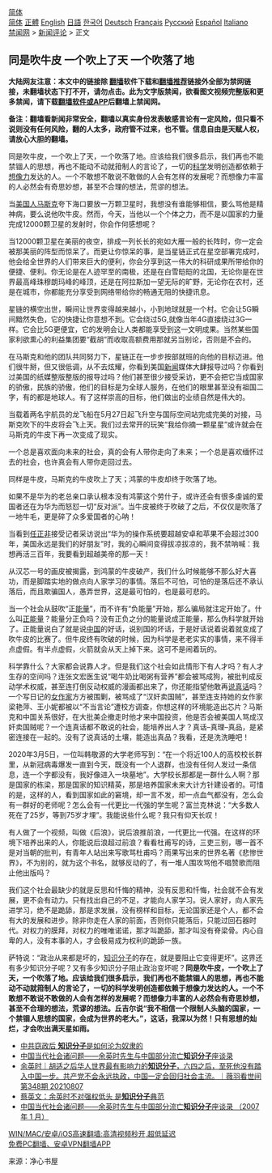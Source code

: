  <!-- 面包屑导航 --> <div class="breadcrumb"><!-- GTranslate: https://gtranslate.io/ -->  <div class="switcher notranslate">  <div class="selected">  <a href="#" onclick="return false;"> 简体</a>  </div>  <div class="option">  <a href="https://www.bannedbook.org" onclick="doGTranslate('zh-CN|zh-CN');jQuery('div.switcher div.selected a').html(jQuery(this).html());return false;" title="简体中文" class="nturl selected"> 简体</a>  <a href="https://www.bannedbook.org/zh-tw/" onclick="doGTranslate('zh-CN|zh-TW');jQuery('div.switcher div.selected a').html(jQuery(this).html());return false;" title="繁體中文" class="nturl"> 正體</a>  <a href="https://www.bannedbook.org/en/" onclick="doGTranslate('zh-CN|en');jQuery('div.switcher div.selected a').html(jQuery(this).html());return false;" title="English" class="nturl"> English</a>  <a href="https://www.bannedbook.org/ja/" onclick="doGTranslate('zh-CN|ja');jQuery('div.switcher div.selected a').html(jQuery(this).html());return false;" title="日本語" class="nturl"> 日語</a>  <a href="https://www.bannedbook.org/ko/" onclick="doGTranslate('zh-CN|ko');jQuery('div.switcher div.selected a').html(jQuery(this).html());return false;" title="한국어" class="nturl"> 한국어</a>  <a href="https://www.bannedbook.org/de/" onclick="doGTranslate('zh-CN|de');jQuery('div.switcher div.selected a').html(jQuery(this).html());return false;" title="Deutsch" class="nturl"> Deutsch</a>  <a href="https://www.bannedbook.org/fr/" onclick="doGTranslate('zh-CN|fr');jQuery('div.switcher div.selected a').html(jQuery(this).html());return false;" title="Français" class="nturl"> Français</a>  <a href="https://www.bannedbook.org/ru/" onclick="doGTranslate('zh-CN|ru');jQuery('div.switcher div.selected a').html(jQuery(this).html());return false;" title="Русский" class="nturl"> Русский</a>  <a href="https://www.bannedbook.org/es/" onclick="doGTranslate('zh-CN|es');jQuery('div.switcher div.selected a').html(jQuery(this).html());return false;" title="Español" class="nturl"> Español</a>  <a href="https://www.bannedbook.org/it/" onclick="doGTranslate('zh-CN|it');jQuery('div.switcher div.selected a').html(jQuery(this).html());return false;" title="Italiano" class="nturl"> Italiano</a>  </div>  </div>      <div class='breadcrumb-sub'><!-- Breadcrumb NavXT 6.3.0 --> <a href="https://www.bannedbook.org/" class="home">禁闻网</a> &gt; <a href="https://www.bannedbook.org/bnews/comments/" class="category">新闻评论</a> &gt; 正文</div></div><h2>同是吹牛皮 一个吹上了天 一个吹落了地</h2> <p class="notice"><b>大陆网友注意：本文中的链接除 <a href="https://github.com/bannedbook/fanqiang" >翻墙</a>软件下载和<a href="https://github.com/killgcd/justmysocks/blob/master/README.md">翻墙推荐</a>链接外全部为禁网链接，未翻墙状态下打不开，请勿点击。此为文字版禁闻，欲看图文视频完整版和更多禁闻，请下载<a href="https://github.com/bannedbook/fanqiang">翻墙软件或APP</a>后翻墙上禁闻网。</p><p>备注：翻墙看新闻非常安全，翻墙以真实身份发表敏感言论有一定风险，但只看不说则没有任何风险，翻的人太多，政府管不过来，也不管。信息自由是天赋人权，请放心大胆的翻墙。</b></p>  <div class="entry"> <p id="summary">同是吹牛皮，一个吹上了天，一个吹落了地。应该给我们很多启示，我们再也不能禁锢人的思想，再也不能动不动就箝制人的言论了，一切的<span class='wp_keywordlink'><a href="https://www.bannedbook.org/forum11/topic309.html" title="禁片：“科学”的棍子" target="_blank">科学</a></span>发明创造都依赖于<a href="https://www.bannedbook.org/bnews/tag/%E6%83%B3%E5%83%8F%E5%8A%9B/" class="st_tag internal_tag" rel="tag" title="标签 想像力 下的日志">想像力</a>发达的人。一个不敢想不敢说不敢做的人会有怎样的发展呢？而想像力丰富的人必然会有奇思妙想，甚至不合理的想法，荒谬的想法。</p> <p>当<a href="https://www.bannedbook.org/bnews/tag/%E7%BE%8E%E5%9B%BD%E4%BA%BA/" class="st_tag internal_tag" rel="tag" title="标签 美国人 下的日志">美国人</a><a href="https://www.bannedbook.org/bnews/tag/%E9%A9%AC%E6%96%AF%E5%85%8B/" class="st_tag internal_tag" rel="tag" title="标签 马斯克 下的日志">马斯克</a>夸下海口要放一万颗卫星时，我想没有谁能够相信，要么骂他是精神病，要么说他吹牛皮。然而，今天，当他以一个个体之力，而不是以国家的力量完成12000颗卫星的发射时，你会作何感想呢？</p> <p>当12000颗卫星在美丽的夜空，排成一列长长的宛如大雁一般的长阵时，你一定会被那美丽的阵型而惊呆了。而更让你惊呆的事，是当星链正式在星空部署完成时，他会给全世界的人们带来巨大的便利，你会分享到这一伟大的科研成果所带给你的便捷、便利。你无论是在人迹罕至的南极，还是在白雪皑皑的北国，无论你是在世界最高峰珠穆朗玛峰的峰顶，还是在阿拉斯加一望无际的旷野，无论你在农村，还是在城市，你都能充分享受到网络带给你的畅通无阻的快捷讯息。</p> <p>星链的横空出世，瞬间让世界变得越来越小，小到地球就是一个村。它会让5G瞬间黯然失色，它的快捷让你意想不到。它会绕过5G,就像当年4G直接绕过3G一样。它会比5G更便宜，它的发明会让人类都能享受到这一文明成果。当然某些国家利欲熏心的利益集团要“截胡”而收取高额费用那就另当别论，否则是不会的。</p>  <p>在马斯克和他的团队共同努力下，星链正在一步步按部就班的向他的目标迈进。他们很牛掰，但又很低调，从不去炫耀，你看到美国<span class='wp_keywordlink_affiliate'><a href="https://www.bannedbook.org/" title="新闻">新闻</a></span>媒体大肆报导过吗？你看到过美国的纸媒整版整版的报导过吗？他们甚至很少接受采访，更不会把它当成国家的骄傲，民族的骄傲，他们的目标是为全球人服务，在他们的眼里甚至没有祖国二字，有的都是地球人。有了这样崇高的目标，他们做出的业绩自然是伟大的。</p> <p>当载着两名宇航员的龙飞船在5月27日起飞升空与国际空间站完成完美的对接，马斯克吹下的牛皮将会飞上天。我们过去常开的玩笑“我给你摘一颗星星”或许就会在马斯克的牛皮下再一次变成了现实。</p> <p>一个总是喜欢面向未来的社会，真的会有人带你走向了未来；一个总是喜欢缅怀过去的社会，也许真会有人带你走回过去。</p> <p>同样是牛皮，马斯克的牛皮吹上了天；鸿蒙的牛皮却终于吹落了地。</p>  <p>如果不是华为的老总亲口承认根本没有鸿蒙这个劳什子，或许还会有很多虔诚的爱国者还在为华为而怒怼一切“反对派”。当牛皮被终于吹破了之后，不仅仅是吹落了一地牛毛，更是碎了众多爱国者的心呐！</p> <p>当看到<a href="https://www.bannedbook.org/bnews/tag/%E4%BB%BB%E6%AD%A3%E9%9D%9E/" class="st_tag internal_tag" rel="tag" title="标签 任正非 下的日志">任正非</a>接受记者采访说出“华为的操作系统要超越安卓和苹果不会超过300年，美国永远是我们的好朋友”时，我的心瞬间变得拔凉拔凉的，我不禁呐喊：我想再活三百年，我要看到超越美帝的那一天！</p> <p>从汉芯一号的画皮被揭露，到鸿蒙的牛皮破产，我们什么时候能够不那么好大喜功，而是脚踏实地的做点向人家学习的事情。落后不可怕，可怕的是落后还不承认落后，而且欺骗国人，愚弄世界，这是最可怕的，也是最可悲的。</p> <p>当一个社会从鼓吹“正<a href="https://www.bannedbook.org/bnews/tag/%E8%83%BD%E9%87%8F/" class="st_tag internal_tag" rel="tag" title="标签 能量 下的日志">能量</a>”，而不许有“负能量”开始，那么骗局就注定开始了。什么叫<a href="https://www.bannedbook.org/bnews/tag/%e6%ad%a3%e8%83%bd%e9%87%8f/" class="st_tag internal_tag" rel="tag" title="标签 正能量 下的日志">正能量</a>？能量分正负吗？没有正负之分的能量说成正能量，那么伪科学就开始了。正能量说白了就是说<span class='wp_keywordlink_affiliate'><a href="https://www.bannedbook.org/" title="中国" target="_blank">中国</a></span>的好话，说别国的坏话，于是好话说着说着就变成了吹牛皮的比赛了。但牛皮终有吹破的时候，因为科学是老老实实的事情，来不得半点虚假。有半点虚假，火箭就会从天上掉下来。这可不是闹着玩的。</p>  <p>科学靠什么？大家都会说靠人才。但是我们这个社会如此情形下有人才吗？有人才生存的空间吗？连张文宏医生说“喝牛奶比喝粥有营养”都会被骂成狗，被批判成反动学术权威，甚至连打倒反动权威的漫画都出来了，你还能指望他敢再<a href="https://www.bannedbook.org/bnews/tag/%E8%AF%B4%E7%9C%9F%E8%AF%9D/" class="st_tag internal_tag" rel="tag" title="标签 说真话 下的日志">说真话</a>吗？一个写日记的<a href="https://www.bannedbook.org/bnews/tag/%E5%A5%B3%E4%BD%9C%E5%AE%B6/" class="st_tag internal_tag" rel="tag" title="标签 女作家 下的日志">女作家</a>方方被围剿，被骂成了“汉奸卖国贼”，甚至连支持她的女作家梁艳萍、王小妮都被以“不当言论”遭校方调查，你想这样的环境能造出芯片？马斯克和中国关系很好，在大批美企撤走时他才来中国投资，他是否会被美国人骂成汉奸卖国贼呢？一个连真话都不敢说的社会，能培养出人才？真话–真理–真品，是紧密连接在一起的。没有了说真话的土壤，能造出真品？我看，还是洗洗睡吧！</p> <p>2020年3月5日，一位叫韩敬源的大学老师写到：“在一个将近100人的高校校长群里，从新冠病毒爆发一直到今天，既没有一个人退群，也没有任何人发过一条信息，连一个字都没有，我好像进入一块墓地”。大学校长那都是一群什么人啊？那是国家的栋梁，那是国家的知识精英，那是培养国家未来大计方针建设者的。可惜的是，这样的人，看到国家如此的窘境，却一言不发，却一点血气都没有，怎么会有一群好的老师呢？怎么会有一代更比一代强的学生呢？富兰克林说：“大多数人死在了25岁，等到75岁才埋”。我能说些什么呢？我只有仰天长叹！</p> <p>有人做了一个视频，叫做《后浪》，说后浪推前浪，一代更比一代强。在这样的环境下培养出来的人，你能说后浪超过前浪？看看杜甫写的诗，三吏三别，哪一首不是对当朝的批判，有青年人站出来写歌骂杜甫吗？雨果写出来的世界名著《悲惨世界》，不为别的，就为这个书名，就够反动的了，有一堆人围攻骂他不唱赞歌而阻止他出版吗？</p> <p>我们这个社会最缺少的就是反思和忏悔的精神，没有反思和忏悔，社会就不会有发展，更不会有动力。只有找出自己的不足，才能向人家学习。说人家好，向人家先进学习，绝不是跪舔，那是求发展，没有榜样和目标，无论国家还是个人，都不会有大的发展和进步。除非你走在人家的前面，否则你只能落后，只能过回石器时代。对权力的膜拜，对权力的唯唯诺诺，那才叫跪舔，那才叫没有脊梁骨。内心自卑的人，没有本事的人，才会极易成为权利的跪舔一族。</p>  <p>萨特说：“政治从来都是坏的，<a href="https://www.bannedbook.org/bnews/tag/%e7%9f%a5%e8%af%86%e5%88%86%e5%ad%90/" class="st_tag internal_tag" rel="tag" title="标签 知识分子 下的日志">知识分子</a>的存在，就是要阻止它变得更坏”。这界还有多少知识分子呢？又有多少知识分子阻止政治变坏呢？<strong>同是吹牛皮，一个吹上了天，一个吹落了地。应该给我们很多启示，我们再也不能禁锢人的思想，再也不能动不动就箝制人的言论了，一切的科学发明创造都依赖于想像力发达的人。一个不敢想不敢说不敢做的人会有怎样的发展呢？而想像力丰富的人必然会有奇思妙想，甚至不合理的想法，荒谬的想法。丘吉尔说“我不相信一个限制人头脑的国家，一个禁锢人思想的国家，会成为世界的老大。”，这话，我深以为然！只有思想的灿烂，才会吹出满天星如雨。</strong></p> <ul class='op-related-articles' title='相关阅读'> <li><a href='https://www.bannedbook.org/bnews/lifebaike/20210814/1605993.html' target='_blank'>中共窃政后 <b>知识分子</b>是如何沦为奴隶的</a></li> <li><a href='https://www.bannedbook.org/bnews/baitai/20210809/1602795.html' target='_blank'>中国当代社会诸问题——余英时先生与中国部分流亡<b>知识分子</b>座谈录</a></li> <li><a href='https://www.bannedbook.org/bnews/bannedvideo/20210807/1602140.html' target='_blank'>余英时｜胡适之后华人世界最有影响力的<b>知识分子</b>，六四之后，至死他没有踏入中国一步。共产党不会永远执政，中国一定会回归社会主流。｜薇羽看世间 第348期 20210807</a></li> <li><a href='https://www.bannedbook.org/bnews/cnnews/hknews/20210807/1602113.html' target='_blank'>蔡英文：余英时不对强权低头 是<b>知识分子</b>典范</a></li> <li><a href='https://www.bannedbook.org/bnews/baitai/20210807/1601653.html' target='_blank'>中国当代社会诸问题——余英时先生与中国部分流亡<b>知识分子</b>座谈录 （2007年 1 月）</a></li> </ul> <p class="texttj"> <a href="https://github.com/bannedbook/fanqiang/wiki/V2ray%E6%9C%BA%E5%9C%BA" target="_blank">WIN/MAC/安卓/iOS高速翻墙:高清视频秒开,超低延迟</a><br/> <a href="https://github.com/bannedbook/fanqiang/wiki/%E7%A6%81%E9%97%BB%E7%BD%91%E5%AE%89%E5%8D%93%E7%BF%BB%E5%A2%99%E6%96%B0%E9%97%BBAPP" target="_blank">免费PC翻墙、安卓VPN翻墙APP</a></p><p> 来源：净心书屋 </p><a name='sharetosocial'></a>  <div style="margin-bottom:5px;padding-bottom:5px;clear:both"> <div id="archive-pix-1" class="banner-ads"> <!-- AuctionX Display platform tag START --> <div id="26318x728x90x621x_ADSLOT2" clicktrack="%%CLICK_URL_ESC%%"></div> <!-- AuctionX Display platform tag END --> </div> <div id="archive-pix-2" class="banner-ads"> <!-- AuctionX Display platform tag START --> <div id="26315x300x250x621x_ADSLOT2" clicktrack="%%CLICK_URL_ESC%%"></div> <!-- AuctionX Display platform tag END --> </div> </div>  <div id="archive-pix-1" class="banner-ads"> <!-- AuctionX Display platform tag START --> <div id="26318x728x90x621x_ADSLOT3" clicktrack="%%CLICK_URL_ESC%%"></div> <!-- AuctionX Display platform tag END --> </div> </div><!--END ENTRY--> 